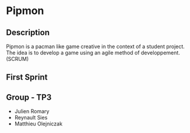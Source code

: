 # Pipmon

## Description

Pipmon is a pacman like game creative in the context of a student project.
The idea is to develop a game using an agile method of developpement. (SCRUM)

## First Sprint



## Group - TP3

- Julien Romary
- Reynault Sies
- Matthieu Olejniczak
